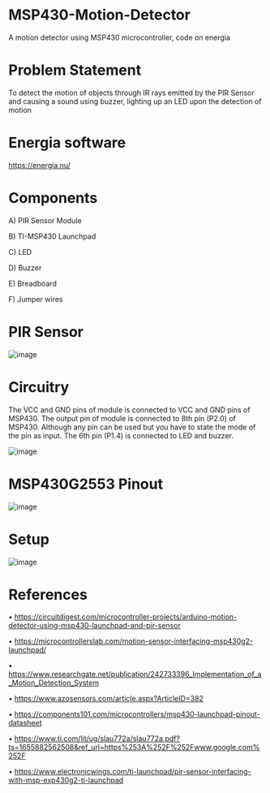 # MSP430-Motion-Detector
A motion detector using MSP430 microcontroller, code on energia

# Problem Statement
To detect the motion of objects through IR rays emitted by the PIR Sensor and causing a sound using buzzer, lighting up an LED upon the detection of motion

# Energia software
https://energia.nu/

# Components 

A) PIR Sensor Module

B) TI-MSP430 Launchpad

C) LED

D) Buzzer

E) Breadboard

F) Jumper wires

# PIR Sensor
![image](https://github.com/KarthikT23/MSP430-Motion-Detector/assets/119528503/dcd8c4d8-3e94-45b3-aea5-6d8b8d5e0eeb)

# Circuitry
The VCC and GND pins of module is connected to VCC and GND pins of MSP430. The output pin of module is connected to 8th pin (P2.0) of MSP430. Although any pin can be used but you have to state the mode of the pin as input. The 6th pin (P1.4) is connected to LED and buzzer.

![image](https://github.com/KarthikT23/MSP430-Motion-Detector/assets/119528503/4863bbd9-031d-4330-8e4b-c8e200882933)

# MSP430G2553 Pinout
![image](https://github.com/KarthikT23/MSP430-Motion-Detector/assets/119528503/fc3d581b-a75e-46d6-9933-982dd74e50a5)

# Setup
![image](https://github.com/KarthikT23/MSP430-Motion-Detector/assets/119528503/0f024f32-600a-4234-b9ff-ac6067b2ff40)

# References
•	https://circuitdigest.com/microcontroller-projects/arduino-motion-detector-using-msp430-launchpad-and-pir-sensor

•	https://microcontrollerslab.com/motion-sensor-interfacing-msp430g2-launchpad/

•	https://www.researchgate.net/publication/242733396_Implementation_of_a_Motion_Detection_System

•	https://www.azosensors.com/article.aspx?ArticleID=382

•	https://components101.com/microcontrollers/msp430-launchpad-pinout-datasheet

•	https://www.ti.com/lit/ug/slau772a/slau772a.pdf?ts=1655882562508&ref_url=https%253A%252F%252Fwww.google.com%252F

•	https://www.electronicwings.com/ti-launchpad/pir-sensor-interfacing-with-msp-exp430g2-ti-launchpad 


